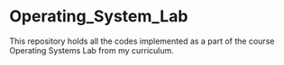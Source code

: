 # Operating_System_Lab
This repository holds all the codes implemented as a part of the course Operating Systems Lab from my curriculum. 
